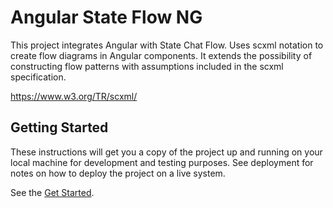 # Angular State Flow NG
This project integrates Angular with State Chat Flow. Uses scxml notation to create flow diagrams in Angular components. It extends the possibility of constructing flow patterns with assumptions included in the scxml specification.

https://www.w3.org/TR/scxml/

## Getting Started

These instructions will get you a copy of the project up and running on your local machine for development and testing purposes. See deployment for notes on how to deploy the project on a live system.

See the [Get Started](https://wklaczynski.github.io/state-flow-ng/setup). 

